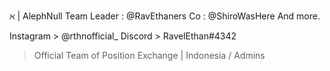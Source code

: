 ℵ | AlephNull Team
Leader : @RavEthaners
Co : @ShiroWasHere
And more.

Instagram > @rthnofficial_
Discord > RavelEthan#4342

> Official Team of Position Exchange | Indonesia / Admins
